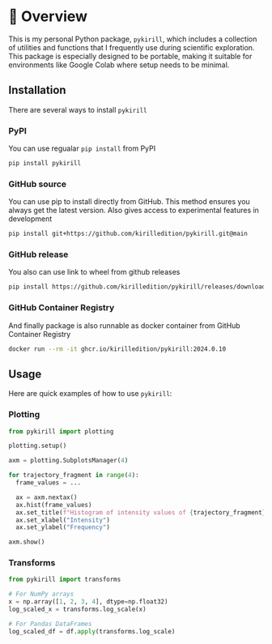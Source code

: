 #  📖 Overview

This is my personal Python package, `pykirill`, which includes a collection of utilities and functions that I frequently use during scientific exploration. This package is especially designed to be portable, making it suitable for environments like Google Colab where setup needs to be minimal.

## Installation

There are several ways to install `pykirill`

### PyPI

You can use regualar `pip install` from PyPI

```bash
pip install pykirill
```

### GitHub source

You can use pip to install directly from GitHub. This method ensures you always get the latest version. Also gives access to experimental features in development

```bash
pip install git+https://github.com/kirilledition/pykirill.git@main
```

### GitHub release

You also can use link to wheel from github releases

```bash
pip install https://github.com/kirilledition/pykirill/releases/download/2024.0.10/pykirill-2024.0.10-py3-none-any.whl
```

### GitHub Container Registry
And finally package is also runnable as docker container from GitHub Container Registry

```bash
docker run --rm -it ghcr.io/kirilledition/pykirill:2024.0.10
```


## Usage

Here are quick examples of how to use `pykirill`:

### Plotting
```python
from pykirill import plotting

plotting.setup()

axm = plotting.SubplotsManager(4)

for trajectory_fragment in range(4):
  frame_values = ...

  ax = axm.nextax()
  ax.hist(frame_values)
  ax.set_title(f"Histogram of intensity values of {trajectory_fragment}")
  ax.set_xlabel("Intensity")
  ax.set_ylabel("Frequency")

axm.show()
```

### Transforms
```python
from pykirill import transforms

# For NumPy arrays
x = np.array([1, 2, 3, 4], dtype=np.float32)
log_scaled_x = transforms.log_scale(x)

# For Pandas DataFrames
log_scaled_df = df.apply(transforms.log_scale)
```